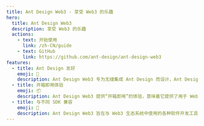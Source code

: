 ```yaml
---
title: Ant Design Web3 - 享受 Web3 的乐趣
hero:
  title: Ant Design Web3
  description: 享受 Web3 的乐趣
  actions:
    - text: 开始使用
      link: /zh-CN/guide
    - text: GitHub
      link: https://github.com/ant-design/ant-design-web3
features:
  - title: Ant Design 友好
    emoji: 🎨
    description: Ant Design Web3 专为无缝集成 Ant Design 而设计，Ant Design 是 React 中流行的 UI 库。它遵循相同的设计原则和样式指南，使得熟悉 Ant Design 的开发人员能够轻松使用和整合 Web3 功能到他们的项目中。
  - title: 开箱即用体验
    emoji: 📦
    description: Ant Design Web3 提供“开箱即用”的体验，意味着它提供了用于 Web3 应用的即用组件和 UI 元素。开发人员可以快速设置他们的项目，并利用预构建的组件创建与区块链网络和 DApp 交互的用户界面。
  - title: 与不同 SDK 兼容
    emoji: 🔌
    description: Ant Design Web3 旨在与 Web3 生态系统中使用的各种软件开发工具包（SDK）兼容。无论您是使用以太坊、Polkadot 还是其他区块链平台，Ant Design Web3 提供了与不同 SDK 交互的抽象和组件。
---
```

